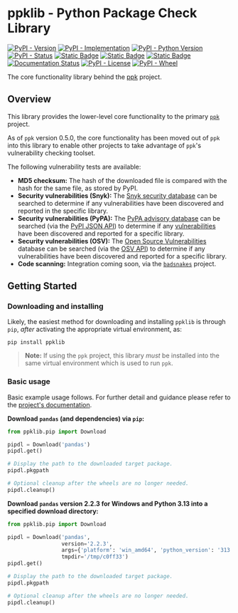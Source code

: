 # ppklib - Python Package Check Library

[![PyPI - Version](https://img.shields.io/pypi/v/ppklib?style=flat-square)](https://pypi.org/project/ppklib)
[![PyPI - Implementation](https://img.shields.io/pypi/implementation/ppklib?style=flat-square)](https://pypi.org/project/ppklib)
[![PyPI - Python Version](https://img.shields.io/pypi/pyversions/ppklib?style=flat-square)](https://pypi.org/project/ppklib)
[![PyPI - Status](https://img.shields.io/pypi/status/ppklib?style=flat-square)](https://pypi.org/project/ppklib)
[![Static Badge](https://img.shields.io/badge/tests-passing-brightgreen?style=flat-square)](https://pypi.org/project/ppklib)
[![Static Badge](https://img.shields.io/badge/code_coverage-100%25-brightgreen?style=flat-square)](https://pypi.org/project/ppklib)
[![Static Badge](https://img.shields.io/badge/pylint_analysis-100%25-brightgreen?style=flat-square)](https://pypi.org/project/ppklib)
[![Documentation Status](https://readthedocs.org/projects/ppklib/badge/?version=latest&style=flat-square)](https://ppklib.readthedocs.io/en/latest/)
[![PyPI - License](https://img.shields.io/pypi/l/ppklib?style=flat-square)](https://opensource.org/license/gpl-3-0)
[![PyPI - Wheel](https://img.shields.io/pypi/wheel/ppklib?style=flat-square)](https://pypi.org/project/ppklib)

The core functionality library behind the [ppk](https://github.com/s3dev/ppk) project.


## Overview
This library provides the lower-level core functionality to the primary [`ppk`](https://github.com/s3dev/ppk) project.

As of `ppk` version 0.5.0, the core functionality has been moved out of `ppk` into this library to enable other projects to take advantage of `ppk`'s vulnerability checking toolset. 

The following vulnerability tests are available:
 - **MD5 checksum:** The hash of the downloaded file is compared with the hash for the same file, as stored by PyPI.
 - **Security vulnerabilities (Snyk):** The [Snyk security database](https://security.snyk.io/) can be searched to determine if any vulnerabilities have been discovered and reported in the specific library.
 - **Security vulnerabilities (PyPA):** The [PyPA  advisory database](https://github.com/pypa/advisory-database) can be searched (via the [PyPI JSON API](https://docs.pypi.org/api/json/)) to determine if any [vulnerabilities](https://docs.pypi.org/api/json/#known-vulnerabilities) have been discovered and reported for a specific library.
 - **Security vulnerabilities (OSV):** The [Open Source Vulnerabilities](https://osv.dev/) database can be searched (via the [OSV API](https://google.github.io/osv.dev/api/)) to determine if any vulnerabilities have been discovered and reported for a specific library.
 - **Code scanning:** Integration coming soon, via the [`badsnakes`](https://pypi.org/project/badsnakes/) project.


## Getting Started

### Downloading and installing
Likely, the easiest method for downloading and installing `ppklib` is through `pip`, *after* activating the appropriate virtual environment, as:
```
pip install ppklib
```

> **Note:**
> If using the `ppk` project, this library *must* be installed into the same virtual environment which is used to run `ppk`.

### Basic usage
Basic example usage follows. For further detail and guidance please refer to the [project's documentation](https://ppklib.readthedocs.io/en/latest/).

**Download `pandas` (and dependencies) via `pip`:**
```python
from ppklib.pip import Download

pipdl = Download('pandas')
pipdl.get()

# Display the path to the downloaded target package.
pipdl.pkgpath

# Optional cleanup after the wheels are no longer needed.
pipdl.cleanup()
```

**Download `pandas` version 2.2.3 for Windows and Python 3.13 into a specified download directory:**

```python
from ppklib.pip import Download

pipdl = Download('pandas',
                 version='2.2.3',
                 args={'platform': 'win_amd64', 'python_version': '313'},
                 tmpdir='/tmp/c0ff33')
pipdl.get()

# Display the path to the downloaded target package.
pipdl.pkgpath

# Optional cleanup after the wheels are no longer needed.
pipdl.cleanup()
```

